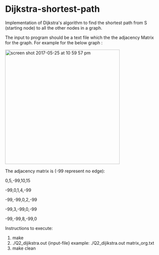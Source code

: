 # Dijkstra-shortest-path
Implementation of Dijkstra's algorithm to find the shortest path from S (starting node) to all the other nodes in a graph. 

The input to program should be a text file which the the adjacency Matrix for the graph.
For example for the below graph : 

<img width="372" alt="screen shot 2017-05-25 at 10 59 57 pm" src="https://cloud.githubusercontent.com/assets/23372809/26478960/f9ebd3ce-419d-11e7-9678-58e05c9d40d6.png">

The adjacency matrix is (-99 represent no edge):

0,5,-99,10,15

-99,0,1,4,-99

-99,-99,0,2,-99

-99,3,-99,0,-99

-99,-99,8,-99,0


Instructions to execute:
1. make
2. ./Q2_dijikstra.out {input-file}
  example: ./Q2_dijikstra.out matrix_org.txt
3. make clean
